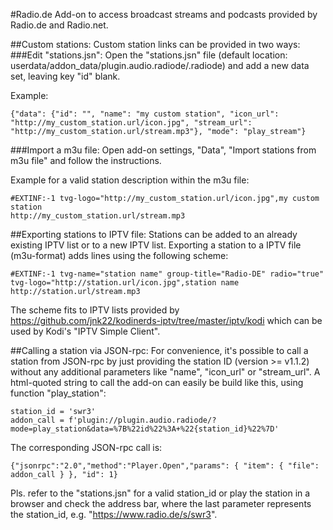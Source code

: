 #Radio.de
Add-on to access broadcast streams and podcasts provided by Radio.de and Radio.net.

##Custom stations:
Custom station links can be provided in two ways:
###Edit "stations.jsn":
Open the "stations.jsn" file (default location: userdata/addon_data/plugin.audio.radiode/.radiode) and add a new data set, leaving key "id" blank.

Example:
```
{"data": {"id": "", "name": "my custom station", "icon_url": "http://my_custom_station.url/icon.jpg", "stream_url": "http://my_custom_station.url/stream.mp3"}, "mode": "play_stream"}
```
###Import a m3u file:
Open add-on settings, "Data", "Import stations from m3u file" and follow the instructions.

Example for a valid station description within the m3u file:
```
#EXTINF:-1 tvg-logo="http://my_custom_station.url/icon.jpg",my custom station
http://my_custom_station.url/stream.mp3
```
##Exporting stations to IPTV file:
Stations can be added to an already existing IPTV list or to a new IPTV list. Exporting a station to a IPTV file (m3u-format) adds lines using the following scheme:
```
#EXTINF:-1 tvg-name="station name" group-title="Radio-DE" radio="true" tvg-logo="http://station.url/icon.jpg",station name
http://station.url/stream.mp3
```

The scheme fits to IPTV lists provided by https://github.com/jnk22/kodinerds-iptv/tree/master/iptv/kodi which can be used by Kodi's "IPTV Simple Client".

##Calling a station via JSON-rpc:
For convenience, it's possible to call a station from JSON-rpc by just providing the station ID (version >= v1.1.2) without any additional parameters like "name", "icon_url" or "stream_url". A html-quoted string to call the add-on can easily be build like this, using function "play_station":
```
station_id = 'swr3'
addon_call = f'plugin://plugin.audio.radiode/?mode=play_station&data=%7B%22id%22%3A+%22{station_id}%22%7D'
```
The corresponding JSON-rpc call is:
```
{"jsonrpc":"2.0","method":"Player.Open","params": { "item": { "file": addon_call } }, "id": 1}
```

Pls. refer to the "stations.jsn" for a valid station_id or play the station in a browser and check the address bar, where the last parameter represents the station_id, e.g. "https://www.radio.de/s/swr3".